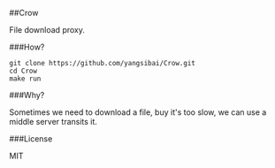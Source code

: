 ##Crow

File download proxy.

###How?

    git clone https://github.com/yangsibai/Crow.git
    cd Crow
    make run

###Why?

Sometimes we need to download a file, buy it's too slow, we can use a middle server transits it.

###License

MIT
